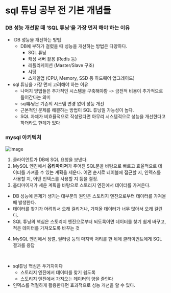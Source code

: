 # sql 튜닝 공부 전 기본 개념들

### DB 성능 개선할 때 ‘SQL 튜닝’을 가장 먼저 해야 하는 이유

-  DB 성능을 개선하는 방법
  - DB에 부하가 걸렸을 때 성능을 개선하는 방법은 다양하다.
    - SQL 튜닝
    - 캐싱 서버 활용 (Redis 등)
    - 레플리케이션 (Master/Slave 구조)
    - 샤딩
    - 스케일업 (CPU, Memory, SSD 등 하드웨어 업그레이드)
- sql 튜닝을 가장 먼저 고려해야 하는 이유
  - 나머지 방법들은 추가적인 시스템을 구축해야함 -> 금전적 비용이 추가적으로 들어간다는 의미
  - sql튜닝은 기존의 시스템 변경 없이 성능 개선
  - 근본적인 문제를 해결하는 방법이 SQL 튜닝일 가능성이 높다.
  - SQL 자체가 비효율적으로 작성됐다면 아무리 시스템적으로 성능을 개선한다고 하더라도 한계가 있다
 
### mysql 아키텍처

![image](https://github.com/user-attachments/assets/77c659fd-6627-4bbd-be12-da21980c1c25)

1. 클라이언트가 DB에 SQL 요청을 보낸다.
2. MySQL 엔진에서 **옵티마이저**가 주어진 SQL문을 바탕으로 빠르고 효율적으로 데이터를 가져올 수 있는 계획을 세운다. 어떤 순서로 테이블에 접근할 지, 인덱스를 사용할 지, 어떤 인덱스를 사용할 지 등을 결정.
3. 옵티마이저가 세운 계획을 바탕으로 스토리지 엔진에서 데이터를 가져온다.
  - DB 성능에 문제가 생기는 대부분의 원인은 스토리지 엔진으로부터 데이터를 가져올 때 발생한다.
  - 데이터를 찾기가 어려워서 오래 걸리거나, 가져올 데이터가 너무 많아서 오래 걸린다.
  - SQL 튜닝의 핵심은 스토리지 엔진으로부터 되도록이면 데이터를 찾기 쉽게 바꾸고, 적은 데이터를 가져오도록 바꾸는 것
4. MySQL 엔진에서 정렬, 필터링 등의 마지막 처리를 한 뒤에 클라이언트에게 SQL 결과를 응답

</br>

- sql튜닝 핵심은 두가지이다
  - 스토리지 엔진에서 데이터를 찾기 쉽도록
  - 스토리지 엔진에서 가져오는 데이터의 양을 줄인다
- 인덱스를 적절하게 활용한다면 효과적으로 성능 개선을 할 수 있다.
